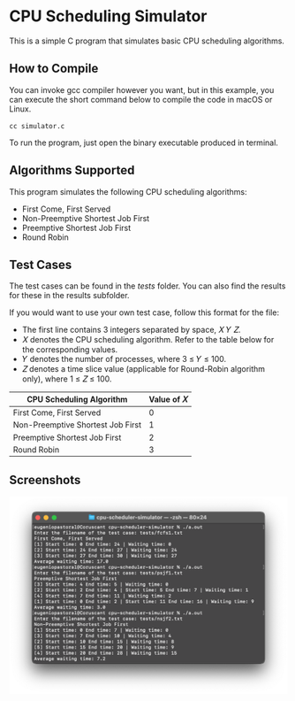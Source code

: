 # CPU Scheduling Simulator
This is a simple C program that simulates basic CPU scheduling algorithms.

## How to Compile
You can invoke gcc compiler however you want, but in this example, you can execute the short command below to compile the code in macOS or Linux.
```
cc simulator.c
```
To run the program, just open the binary executable produced in terminal.

## Algorithms Supported
This program simulates the following CPU scheduling algorithms:
* First Come, First Served
* Non-Preemptive Shortest Job First
* Preemptive Shortest Job First
* Round Robin

## Test Cases
The test cases can be found in the *tests* folder. You can also find the results for these in the results subfolder.

If you would want to use your own test case, follow this format for the file:
* The first line contains 3 integers separated by space, 𝑋 𝑌 𝑍.
* 𝑋 denotes the CPU scheduling algorithm. Refer to the table below for the corresponding values.
* 𝑌 denotes the number of processes, where 3 ≤ 𝑌 ≤ 100.
* 𝑍 denotes a time slice value (applicable for Round-Robin algorithm only), where 1 ≤ 𝑍 ≤ 100.

| CPU Scheduling Algorithm  | Value of 𝑋 |
| ------------- | ------------- |
| First Come, First Served | 0 |
| Non-Preemptive Shortest Job First | 1 |
| Preemptive Shortest Job First | 2 |
| Round Robin | 3 |

## Screenshots
![alt text](/preview.png "Terminal displaying results of test cases.")

